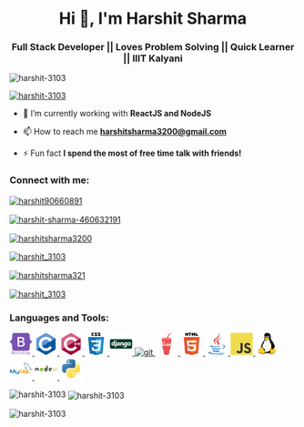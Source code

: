 <h1 align="center">Hi 👋, I'm Harshit Sharma</h1>
<h3 align="center">Full Stack Developer || Loves Problem Solving || Quick Learner || IIIT Kalyani</h3>

<p align="left"> <img src="https://komarev.com/ghpvc/?username=harshit-3103&label=Profile%20views&color=0e75b6&style=flat" alt="harshit-3103" /> </p>

<p align="left"> <a href="https://github.com/ryo-ma/github-profile-trophy"><img src="https://github-profile-trophy.vercel.app/?username=harshit-3103" alt="harshit-3103" /></a> </p>

- 🌱 I’m currently working with **ReactJS and NodeJS**

- 📫 How to reach me **harshitsharma3200@gmail.com**

- ⚡ Fun fact **I spend the most of free time talk with friends!**

<h3 align="left">Connect with me:</h3>
<p align="left">
  <a href="https://twitter.com/harshit90660891" target="_blank"> <img align="center" src="https://upload.wikimedia.org/wikipedia/commons/thumb/4/4f/Twitter-logo.svg/2491px-Twitter-logo.svg.png" alt="harshit90660891" height="30" width="40" /> </a>
  
  <a href="https://linkedin.com/in/harshit-sharma-460632191" target="_blank"> <img align="center" src="https://raw.githubusercontent.com/rahuldkjain/github-profile-readme-generator/neutral-icons/src/images/icons/Social/linked-in-alt.svg" alt="harshit-sharma-460632191" height="30" width="40" /></a>
  
  <a href="https://instagram.com/harshitsharma3200" target="_blank"> <img align="center" src="https://raw.githubusercontent.com/rahuldkjain/github-profile-readme-generator/neutral-icons/src/images/icons/Social/instagram.svg" alt="harshitsharma3200" height="30" width="40" /></a>
  
  <a href="https://www.codechef.com/users/harshit_3103" target="_blank"> <img align="center" src="https://cdn.jsdelivr.net/npm/simple-icons@3.1.0/icons/codechef.svg" alt="harshit_3103" height="30" width="40" /></a>

  <a href="https://www.hackerrank.com/harshitsharma321" target="_blank"> <img align="center" src="https://raw.githubusercontent.com/rahuldkjain/github-profile-readme-generator/neutral-icons/src/images/icons/Social/hackerrank.svg" alt="harshitsharma321" height="30" width="40" /></a>
  
  <a href="https://codeforces.com/profile/harshitsharma321" target="_blank"> <img align="center" src="https://cdn.jsdelivr.net/npm/simple-icons@3.0.1/icons/codeforces.svg" alt="harshit_3103" height="30" width="40" /></a>
</p>

<h3 align="left">Languages and Tools:</h3>
<p align="left"> <a href="https://getbootstrap.com" target="_blank"> <img src="https://raw.githubusercontent.com/devicons/devicon/master/icons/bootstrap/bootstrap-plain-wordmark.svg" alt="bootstrap" width="40" height="40"/> </a> <a href="https://www.cprogramming.com/" target="_blank"> <img src="https://raw.githubusercontent.com/devicons/devicon/master/icons/c/c-original.svg" alt="c" width="40" height="40"/> </a> <a href="https://www.w3schools.com/cpp/" target="_blank"> <img src="https://raw.githubusercontent.com/devicons/devicon/master/icons/cplusplus/cplusplus-original.svg" alt="cplusplus" width="40" height="40"/> </a> <a href="https://www.w3schools.com/css/" target="_blank"> <img src="https://raw.githubusercontent.com/devicons/devicon/master/icons/css3/css3-original-wordmark.svg" alt="css3" width="40" height="40"/> </a> <a href="https://www.djangoproject.com/" target="_blank"> <img src="https://raw.githubusercontent.com/devicons/devicon/master/icons/django/django-original.svg" alt="django" width="40" height="40"/> </a> <a href="https://git-scm.com/" target="_blank"> <img src="https://www.vectorlogo.zone/logos/git-scm/git-scm-icon.svg" alt="git" width="40" height="40"/> </a> <a href="https://gulpjs.com" target="_blank"> <img src="https://raw.githubusercontent.com/devicons/devicon/master/icons/gulp/gulp-plain.svg" alt="gulp" width="40" height="40"/> </a> <a href="https://www.w3.org/html/" target="_blank"> <img src="https://raw.githubusercontent.com/devicons/devicon/master/icons/html5/html5-original-wordmark.svg" alt="html5" width="40" height="40"/> </a> <a href="https://www.java.com" target="_blank"> <img src="https://raw.githubusercontent.com/devicons/devicon/master/icons/java/java-original.svg" alt="java" width="40" height="40"/> </a> <a href="https://developer.mozilla.org/en-US/docs/Web/JavaScript" target="_blank"> <img src="https://raw.githubusercontent.com/devicons/devicon/master/icons/javascript/javascript-original.svg" alt="javascript" width="40" height="40"/> </a> <a href="https://www.linux.org/" target="_blank"> <img src="https://raw.githubusercontent.com/devicons/devicon/master/icons/linux/linux-original.svg" alt="linux" width="40" height="40"/> </a> <a href="https://www.mysql.com/" target="_blank"> <img src="https://raw.githubusercontent.com/devicons/devicon/master/icons/mysql/mysql-original-wordmark.svg" alt="mysql" width="40" height="40"/> </a> <a href="https://nodejs.org" target="_blank"> <img src="https://raw.githubusercontent.com/devicons/devicon/master/icons/nodejs/nodejs-original-wordmark.svg" alt="nodejs" width="40" height="40"/> </a> <a href="https://www.python.org" target="_blank"> <img src="https://raw.githubusercontent.com/devicons/devicon/master/icons/python/python-original.svg" alt="python" width="40" height="40"/> </a> </p>

<p><img align="left" src="https://github-readme-stats.vercel.app/api/top-langs?username=harshit-3103&show_icons=true&locale=en&layout=compact" alt="harshit-3103" /></p>

<p>&nbsp;<img align="center" src="https://github-readme-stats.vercel.app/api?username=harshit-3103&show_icons=true&locale=en" alt="harshit-3103" /></p>

<p><img align="center" src="https://github-readme-streak-stats.herokuapp.com/?user=harshit-3103&" alt="harshit-3103" /></p>
